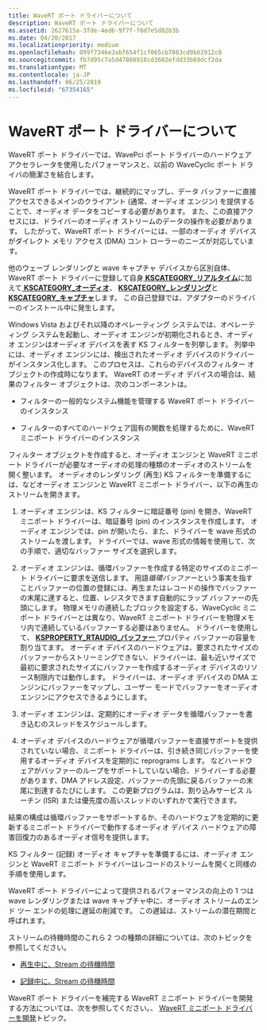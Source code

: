 ```yaml
---
title: WaveRT ポート ドライバーについて
description: WaveRT ポート ドライバーについて
ms.assetid: 2627615a-3fde-4ed6-9f7f-f6d7e5d82b3b
ms.date: 04/20/2017
ms.localizationpriority: medium
ms.openlocfilehash: 099f7346e3abf654f1cf065cb7883cd9b63912c8
ms.sourcegitcommit: fb7d95c7a5d47860918cd3602efdd33b69dcf2da
ms.translationtype: MT
ms.contentlocale: ja-JP
ms.lasthandoff: 06/25/2019
ms.locfileid: "67354165"
---
```

# <a name="understanding-the-wavert-port-driver"></a>WaveRT ポート ドライバーについて


WaveRT ポート ドライバーでは、WavePci ポート ドライバーのハードウェア アクセラレータを使用したパフォーマンスと、以前の WaveCyclic ポート ドライバの簡潔さを結合します。

WaveRT ポート ドライバーでは、継続的にマップし、データ バッファーに直接アクセスできるメインのクライアント (通常、オーディオ エンジン) を提供することで、オーディオ データをコピーする必要があります。 また、この直接アクセスには、ドライバーのオーディオ ストリームのデータの操作を必要があります。 したがって、WaveRT ポート ドライバーには、一部のオーディオ デバイスがダイレクト メモリ アクセス (DMA) コント ローラーのニーズが対応しています。

他のウェーブ レンダリングと wave キャプチャ デバイスから区別自体、WaveRT ポート ドライバーに登録して自身[ **KSCATEGORY\_リアルタイム**](https://docs.microsoft.com/windows-hardware/drivers/install/kscategory-realtime)に加えて[ **KSCATEGORY\_オーディオ**](https://docs.microsoft.com/windows-hardware/drivers/install/kscategory-audio)、 [ **KSCATEGORY\_レンダリング**](https://docs.microsoft.com/windows-hardware/drivers/install/kscategory-render)と[ **KSCATEGORY\_キャプチャ**](https://docs.microsoft.com/windows-hardware/drivers/install/kscategory-capture)します。 この自己登録では、アダプターのドライバーのインストール中に発生します。

Windows Vista およびそれ以降のオペレーティング システムでは、オペレーティング システムを起動し、オーディオ エンジンが初期化されるとき、オーディオ エンジンはオーディオ デバイスを表す KS フィルターを列挙します。 列挙中には、オーディオ エンジンには、検出されたオーディオ デバイスのドライバーがインスタンス化します。 このプロセスは、これらのデバイスのフィルター オブジェクトの作成時になります。 WaveRT のオーディオ デバイスの場合は、結果のフィルター オブジェクトは、次のコンポーネントは。

-   フィルターの一般的なシステム機能を管理する WaveRT ポート ドライバーのインスタンス

-   フィルターのすべてのハードウェア固有の関数を処理するために、WaveRT ミニポート ドライバーのインスタンス

フィルター オブジェクトを作成すると、オーディオ エンジンと WaveRT ミニポート ドライバーが必要なオーディオの処理の種類のオーディオのストリームを開く整います。 オーディオのレンダリング (再生) KS フィルターを準備するには、などオーディオ エンジンと WaveRT ミニポート ドライバー、以下の再生のストリームを開きます。

1.  オーディオ エンジンは、KS フィルターに暗証番号 (pin) を開き、WaveRT ミニポート ドライバーは、暗証番号 (pin) のインスタンスを作成します。 オーディオ エンジンでは、pin が開いたら、また、ドライバーを wave 形式のストリームを渡します。 ドライバーでは、wave 形式の情報を使用して、次の手順で、適切なバッファー サイズを選択します。

2.  オーディオ エンジンは、循環バッファーを作成する特定のサイズのミニポート ドライバーに要求を送信します。 用語*循環バッファー*という事実を指すことバッファーの位置の登録には、再生またはレコードの操作でバッファーの末尾に達すると、位置、レジスタできます自動的にラップ バッファーの先頭にします。 物理メモリの連続したブロックを設定する、WaveCyclic ミニポート ドライバーとは異なり、WaveRT ミニポート ドライバーを物理メモリ内で連続しているバッファーする必要はありません。 ドライバーを使用して、 [ **KSPROPERTY\_RTAUDIO\_バッファー** ](https://docs.microsoft.com/windows-hardware/drivers/audio/ksproperty-rtaudio-buffer)プロパティ バッファーの容量を割り当てます。 オーディオ デバイスのハードウェアは、要求されたサイズのバッファーからストリーミングできない、ドライバーは、最も近いサイズで最初に要求されたサイズにバッファーを作成するオーディオ デバイスのリソース制限内では動作します。 ドライバーは、オーディオ デバイスの DMA エンジンにバッファーをマップし、ユーザー モードでバッファーをオーディオ エンジンにアクセスできるようにします。

3.  オーディオ エンジンは、定期的にオーディオ データを循環バッファーを書き込むのスレッドをスケジュールします。

4.  オーディオ デバイスのハードウェアが循環バッファーを直接サポートを提供されていない場合、ミニポート ドライバーは、引き続き同じバッファーを使用するオーディオ デバイスを定期的に reprograms します。 などハードウェアがバッファーのループをサポートしていない場合、ドライバーする必要があります、DMA アドレス設定、バッファーの先頭に戻るバッファーの末尾に到達するたびにします。 この更新プログラムは、割り込みサービス ルーチン (ISR) または優先度の高いスレッドのいずれかで実行できます。

結果の構成は循環バッファーをサポートするか、そのハードウェアを定期的に更新するミニポート ドライバーで動作するオーディオ デバイス ハードウェアの障害回復力のあるオーディオ信号を提供します。

KS フィルター (記録) オーディオ キャプチャを準備するには、オーディオ エンジンと WaveRT ミニポート ドライバーはレコードのストリームを開くと同様の手順を使用します。

WaveRT ポート ドライバーによって提供されるパフォーマンスの向上の 1 つは wave レンダリングまたは wave キャプチャ中に、オーディオ ストリームのエンド ツー エンドの処理に遅延の削減です。 この遅延は、ストリームの潜在期間と呼ばれます。

ストリームの待機時間のこれら 2 つの種類の詳細については、次のトピックを参照してください。

-   [再生中に、Stream の待機時間](stream-latency-during-playback.md)

-   [記録中に、Stream の待機時間](stream-latency-during-recording.md)

WaveRT ポート ドライバーを補完する WaveRT ミニポート ドライバーを開発する方法については、次を参照してください。、 [WaveRT ミニポート ドライバーを開発](developing-a-wavert-miniport-driver.md)トピック。

 

 




